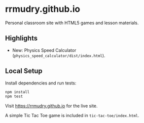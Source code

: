 # rrmudry.github.io

Personal classroom site with HTML5 games and lesson materials.

## Highlights

- New: Physics Speed Calculator (`physics_speed_calculator/dist/index.html`).

## Local Setup

Install dependencies and run tests:

```bash
npm install
npm test
```

Visit <https://rrmudry.github.io> for the live site.

A simple Tic Tac Toe game is included in `tic-tac-toe/index.html`.
